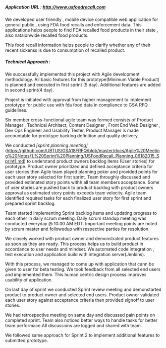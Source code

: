 ##### Application URL : http://www.usfoodrecall.com

We developed user friendly , mobile device compatible web application for general public , using FDA food recalls and enforcement data.
This applications helps people to find FDA recalled food products in their state , also nataionwide recalled food products.

This food recall information helps people to clarify whether any of their recent sickenss is due to consumption of recalled product.

##### Technical Approach :

We successfully implemented this project with Agile development methodology. All basic features for this prototype(Minimum Viable Product)
is planned and executed in first sprint (5 day). Additional features are added in second sprint(4 day).

Project is initiated with approval from higher management to implement prototype for public use with fda food data in compliance 
to GSA RFQ guidelines.

Six member cross-functional agile team was formed consists of Product Manager , Technical Architect, 
Content Designer , Front End Web Designer , Dev Ops Engineer and Usability Tester. Product Manager is made 
accountable for prototype backlog definition and quality delivery.

We conducted *[sprint planning meeting]* (https://github.com/UBTUS/GSA18FRFQ/blob/master/docs/Agile%20Meeting%20Notes/1.%20Sprint%20Planning/USFoodRecall_Planning_06182015_Sprint1.md) to understand product owners backlog items (User stories) for prototype. Product owner prioritized
and defined acceptance criteria for user stories then Agile team played planning poker and provided points for each user story selected for first sprint. 
Team throughly discussed and provided estimated story points withh all team members acceptance. Some of user stories are pushed back to product backlog 
with product owners approval as estimated story points exceeds team velocity.
Agile team identified required tasks for each finalized user story for first sprint and prepared sprint backlog.

Team started implementing Sprint backlog items and updating progress to each other in daily scrum meeting. Daily scrum standup meeting was
conducted everyday @ 10:00 AM EDT. Important meeting points are noted by scrum master and followedup with respective parties for resolution.

We closely worked with product owner and demonstrated product features as soon as they are ready. This process helps us to build
product in accordance to user needs and mindset. We automated code integration , test execution and application 
build with integration server(Jenkins).

With this process, we managed to come up with application that cann be given to user for beta testing. We took feedback from all selected end users
and implemented them. This human centric design process improves usability of application.

On last day of sprint we conducted Sprint review meeting and demonstarted product to product owner and selected end users. Product owner
validated each user story against acceptance criteria then provided signoff to user stories. 

We had retrospective meeting on same day and discussed pain points on completed sprint.
Team also noticed better ways to handle tasks for better team performace.All discussions are logged and shared with team.


We followed same approach for Sprint 2 to implement additional features to submitted prototype.
